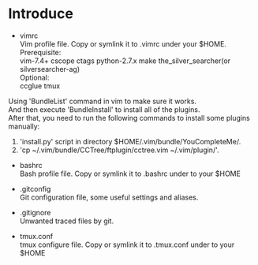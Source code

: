 Introduce
=====
  
- vimrc  
Vim profile file. Copy or symlink it to .vimrc under your $HOME.  
Prerequisite:  
vim-7.4+    cscope    ctags    python-2.7.x    make    the_silver_searcher(or silversearcher-ag)  
Optional:  
ccglue    tmux  
  
Using 'BundleList' command in vim to make sure it works.  
And then execute 'BundleInstall' to install all of the plugins.  
After that, you need to run the following commands to install some plugins manually:
1. 'install.py' script in directory $HOME/.vim/bundle/YouCompleteMe/.
2. 'cp ~/.vim/bundle/CCTree/ftplugin/cctree.vim ~/.vim/plugin/'.
   
- bashrc  
Bash profile file. Copy or symlink it to .bashrc under to your $HOME  
  
- .gitconfig  
Git configuration file, some useful settings and aliases.  
  
- .gitignore  
Unwanted traced files by git.  
  
- tmux.conf  
tmux configure file. Copy or symlink it to .tmux.conf under to your $HOME  
  

